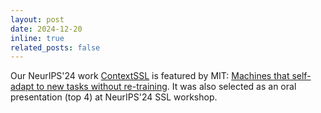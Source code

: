 ```yaml
---
layout: post
date: 2024-12-20
inline: true
related_posts: false
---
```


Our NeurIPS'24 work [ContextSSL](https://arxiv.org/pdf/2405.18193) is featured by MIT: [Machines that self-adapt to new tasks without re-training](https://www.csail.mit.edu/news/machines-self-adapt-new-tasks-without-re-training). It was also selected as an oral presentation (top 4) at NeurIPS'24 SSL workshop.